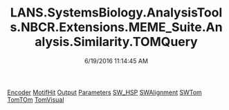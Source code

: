 ﻿---
title: LANS.SystemsBiology.AnalysisTools.NBCR.Extensions.MEME_Suite.Analysis.Similarity.TOMQuery
date: 6/19/2016 11:14:45 AM
---

[Encoder](T-LANS.SystemsBiology.AnalysisTools.NBCR.Extensions.MEME_Suite.Analysis.Similarity.TOMQuery.Encoder.html)
[MotifHit](T-LANS.SystemsBiology.AnalysisTools.NBCR.Extensions.MEME_Suite.Analysis.Similarity.TOMQuery.MotifHit.html)
[Output](T-LANS.SystemsBiology.AnalysisTools.NBCR.Extensions.MEME_Suite.Analysis.Similarity.TOMQuery.Output.html)
[Parameters](T-LANS.SystemsBiology.AnalysisTools.NBCR.Extensions.MEME_Suite.Analysis.Similarity.TOMQuery.Parameters.html)
[SW_HSP](T-LANS.SystemsBiology.AnalysisTools.NBCR.Extensions.MEME_Suite.Analysis.Similarity.TOMQuery.SW_HSP.html)
[SWAlignment](T-LANS.SystemsBiology.AnalysisTools.NBCR.Extensions.MEME_Suite.Analysis.Similarity.TOMQuery.SWAlignment.html)
[SWTom](T-LANS.SystemsBiology.AnalysisTools.NBCR.Extensions.MEME_Suite.Analysis.Similarity.TOMQuery.SWTom.html)
[TomTOm](T-LANS.SystemsBiology.AnalysisTools.NBCR.Extensions.MEME_Suite.Analysis.Similarity.TOMQuery.TomTOm.html)
[TomVisual](T-LANS.SystemsBiology.AnalysisTools.NBCR.Extensions.MEME_Suite.Analysis.Similarity.TOMQuery.TomVisual.html)
